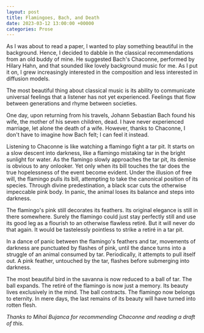 ```yaml
---
layout: post
title: Flamingoes, Bach, and Death
date: 2023-03-12 13:00:00 +00000
categories: Prose
---
```


As I was about to read a paper, I wanted to play something beautiful in the background.
Hence, I decided to dabble in the classical recommendations from an old buddy of mine.
He suggested Bach's Chaconne, performed by Hilary Hahn, and that sounded like lovely background music for me.
As I put it on, I grew increasingly interested in the composition and less interested in diffusion models.

The most beautiful thing about classical music is its ability to communicate universal feelings that a listener has not yet experienced.
Feelings that flow between generations and rhyme between societies.

One day, upon returning from his travels, Johann Sebastian Bach found his wife, the mother of his seven children, dead.
I have never experienced marriage, let alone the death of a wife.
However, thanks to Chaconne, I don't have to imagine how Bach felt; I can feel it instead.

Listening to Chaconne is like watching a flamingo fight a tar pit.
It starts on a slow descent into darkness, like a flamingo mistaking tar in the bright sunlight for water.
As the flamingo slowly approaches the tar pit, its demise is obvious to any onlooker.
Yet only when its bill touches the tar does the true hopelessness of the event become evident.
Under the illusion of free will, the flamingo pulls its bill, attempting to take the canonical position of its species.
Through divine predestination, a black scar cuts the otherwise impeccable pink body.
In panic, the animal loses its balance and steps into darkness.

The flamingo's pink still decorates its feathers.
Its original elegance is still in there somewhere.
Surely the flamingo could just stay perfectly still and use its good leg as a flourish to an otherwise flawless retiré.
But it will never do that again.
It would be tastelessly pointless to strike a retiré in a tar pit.

In a dance of panic between the flamingo's feathers and tar, movements of darkness are punctuated by flashes of pink, until the dance turns into a struggle of an animal consumed by tar.
Periodically, it attempts to pull itself out.
A pink feather, untouched by the tar, flashes before submerging into darkness.

The most beautiful bird in the savanna is now reduced to a ball of tar.
The ball expands.
The retiré of the flamingo is now just a memory.
Its beauty lives exclusively in the mind.
The ball contracts.
The flamingo now belongs to eternity.
In mere days, the last remains of its beauty will have turned into rotten flesh.

_Thanks to Mihai Bujanca for recommending Chaconne and reading a draft of this._
